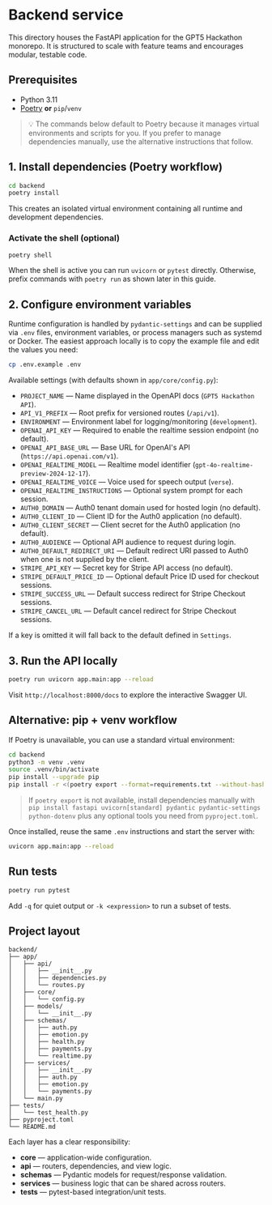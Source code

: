 # Backend service

This directory houses the FastAPI application for the GPT5 Hackathon monorepo. It is structured to scale with feature teams and encourages modular, testable code.

## Prerequisites

- Python 3.11
- [Poetry](https://python-poetry.org/) **or** `pip`/`venv`

> 💡 The commands below default to Poetry because it manages virtual environments and scripts for you. If you prefer to manage dependencies manually, use the alternative instructions that follow.

## 1. Install dependencies (Poetry workflow)

```bash
cd backend
poetry install
```

This creates an isolated virtual environment containing all runtime and development dependencies.

### Activate the shell (optional)

```bash
poetry shell
```

When the shell is active you can run `uvicorn` or `pytest` directly. Otherwise, prefix commands with `poetry run` as shown later in this guide.

## 2. Configure environment variables

Runtime configuration is handled by `pydantic-settings` and can be supplied via `.env` files, environment variables, or process managers such as systemd or Docker. The easiest approach locally is to copy the example file and edit the values you need:

```bash
cp .env.example .env
```

Available settings (with defaults shown in `app/core/config.py`):

- `PROJECT_NAME` — Name displayed in the OpenAPI docs (`GPT5 Hackathon API`).
- `API_V1_PREFIX` — Root prefix for versioned routes (`/api/v1`).
- `ENVIRONMENT` — Environment label for logging/monitoring (`development`).
- `OPENAI_API_KEY` — Required to enable the realtime session endpoint (no default).
- `OPENAI_API_BASE_URL` — Base URL for OpenAI's API (`https://api.openai.com/v1`).
- `OPENAI_REALTIME_MODEL` — Realtime model identifier (`gpt-4o-realtime-preview-2024-12-17`).
- `OPENAI_REALTIME_VOICE` — Voice used for speech output (`verse`).
- `OPENAI_REALTIME_INSTRUCTIONS` — Optional system prompt for each session.
- `AUTH0_DOMAIN` — Auth0 tenant domain used for hosted login (no default).
- `AUTH0_CLIENT_ID` — Client ID for the Auth0 application (no default).
- `AUTH0_CLIENT_SECRET` — Client secret for the Auth0 application (no default).
- `AUTH0_AUDIENCE` — Optional API audience to request during login.
- `AUTH0_DEFAULT_REDIRECT_URI` — Default redirect URI passed to Auth0 when one is not supplied by the client.
- `STRIPE_API_KEY` — Secret key for Stripe API access (no default).
- `STRIPE_DEFAULT_PRICE_ID` — Optional default Price ID used for checkout sessions.
- `STRIPE_SUCCESS_URL` — Default success redirect for Stripe Checkout sessions.
- `STRIPE_CANCEL_URL` — Default cancel redirect for Stripe Checkout sessions.

If a key is omitted it will fall back to the default defined in `Settings`.

## 3. Run the API locally

```bash
poetry run uvicorn app.main:app --reload
```

Visit `http://localhost:8000/docs` to explore the interactive Swagger UI.

## Alternative: pip + venv workflow

If Poetry is unavailable, you can use a standard virtual environment:

```bash
cd backend
python3 -m venv .venv
source .venv/bin/activate
pip install --upgrade pip
pip install -r <(poetry export --format=requirements.txt --without-hashes)
```

> If `poetry export` is not available, install dependencies manually with `pip install fastapi uvicorn[standard] pydantic pydantic-settings python-dotenv` plus any optional tools you need from `pyproject.toml`.

Once installed, reuse the same `.env` instructions and start the server with:

```bash
uvicorn app.main:app --reload
```

## Run tests

```bash
poetry run pytest
```

Add `-q` for quiet output or `-k <expression>` to run a subset of tests.

## Project layout

```
backend/
├── app/
│   ├── api/
│   │   ├── __init__.py
│   │   ├── dependencies.py
│   │   └── routes.py
│   ├── core/
│   │   └── config.py
│   ├── models/
│   │   └── __init__.py
│   ├── schemas/
│   │   ├── auth.py
│   │   ├── emotion.py
│   │   ├── health.py
│   │   ├── payments.py
│   │   └── realtime.py
│   ├── services/
│   │   ├── __init__.py
│   │   ├── auth.py
│   │   ├── emotion.py
│   │   └── payments.py
│   └── main.py
├── tests/
│   └── test_health.py
├── pyproject.toml
└── README.md
```

Each layer has a clear responsibility:

- **core** — application-wide configuration.
- **api** — routers, dependencies, and view logic.
- **schemas** — Pydantic models for request/response validation.
- **services** — business logic that can be shared across routers.
- **tests** — pytest-based integration/unit tests.
